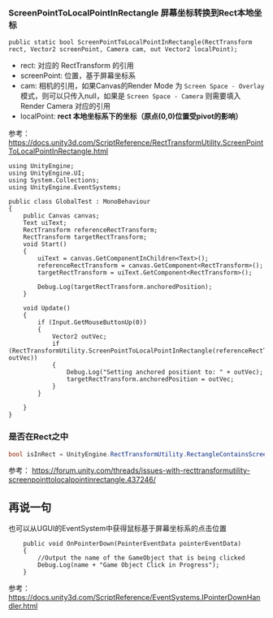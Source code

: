 ### ScreenPointToLocalPointInRectangle 屏幕坐标转换到Rect本地坐标


```
public static bool ScreenPointToLocalPointInRectangle(RectTransform rect, Vector2 screenPoint, Camera cam, out Vector2 localPoint);
```

 - rect: 对应的 RectTransform 的引用
 - screenPoint: 位置，基于屏幕坐标系
 - cam: 相机的引用，如果Canvas的Render Mode 为 ```Screen Space - Overlay``` 模式，则可以只传入null，如果是 ```Screen Space - Camera``` 则需要填入 Render Camera 对应的引用
 - localPoint: **rect 本地坐标系下的坐标（原点(0,0)位置受pivot的影响）**

参考：
https://docs.unity3d.com/ScriptReference/RectTransformUtility.ScreenPointToLocalPointInRectangle.html

```
using UnityEngine;
using UnityEngine.UI;
using System.Collections;
using UnityEngine.EventSystems;
 
public class GlobalTest : MonoBehaviour
{
    public Canvas canvas;
    Text uiText;
    RectTransform referenceRectTransform;
    RectTransform targetRectTransform;
    void Start()
    {
        uiText = canvas.GetComponentInChildren<Text>();
        referenceRectTransform = canvas.GetComponent<RectTransform>();
        targetRectTransform = uiText.GetComponent<RectTransform>();
 
        Debug.Log(targetRectTransform.anchoredPosition);
    }
 
    void Update()
    {
        if (Input.GetMouseButtonUp(0))
        {
            Vector2 outVec;
            if (RectTransformUtility.ScreenPointToLocalPointInRectangle(referenceRectTransform,Input.mousePosition,null,out outVec))
            {
                Debug.Log("Setting anchored positiont to: " + outVec);
                targetRectTransform.anchoredPosition = outVec;
            }
        }
 
    }
}
```
### 是否在Rect之中

```csharp
bool isInRect = UnityEngine.RectTransformUtility.RectangleContainsScreenPoint(referenceRectTransform, UnityEngine.Input.mousePosition, uiCamera)
```

参考：
https://forum.unity.com/threads/issues-with-recttransformutility-screenpointtolocalpointinrectangle.437246/

## 再说一句

也可以从UGUI的EventSystem中获得鼠标基于屏幕坐标系的点击位置

```
    public void OnPointerDown(PointerEventData pointerEventData)
    {
        //Output the name of the GameObject that is being clicked
        Debug.Log(name + "Game Object Click in Progress");
    }
```
参考：
https://docs.unity3d.com/ScriptReference/EventSystems.IPointerDownHandler.html

